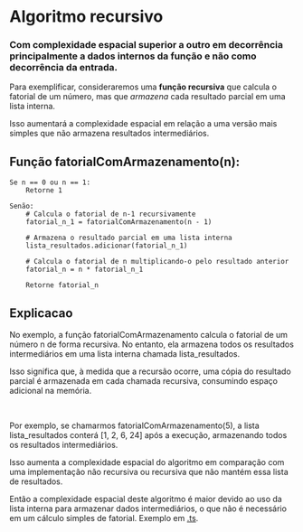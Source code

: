<h1>Algoritmo recursivo</h1>
<h3>Com complexidade espacial superior a outro em decorrência principalmente a dados internos da função e não como decorrência da entrada.</h3>
<p>Para exemplificar, consideraremos uma <b>função recursiva</b> que calcula o fatorial de um número, mas que <i>armazena</i> cada resultado parcial em uma lista interna.</p>
<p>Isso aumentará a complexidade espacial em relação a uma versão mais simples que não armazena resultados intermediários.</p>

<h2>Função fatorialComArmazenamento(n):</h2>

    Se n == 0 ou n == 1:
        Retorne 1
        
    Senão:
        # Calcula o fatorial de n-1 recursivamente
        fatorial_n_1 = fatorialComArmazenamento(n - 1)
        
        # Armazena o resultado parcial em uma lista interna
        lista_resultados.adicionar(fatorial_n_1)
        
        # Calcula o fatorial de n multiplicando-o pelo resultado anterior
        fatorial_n = n * fatorial_n_1
        
        Retorne fatorial_n

  <h2>Explicacao</h2>
<p>No exemplo, a função fatorialComArmazenamento calcula o fatorial de um número n de forma recursiva. No entanto, ela armazena todos os resultados intermediários em uma lista interna chamada lista_resultados.</p> 
<p>Isso significa que, à medida que a recursão ocorre, uma cópia do resultado parcial é armazenada em cada chamada recursiva, consumindo espaço adicional na memória.</p>
<br>
<p>Por exemplo, se chamarmos fatorialComArmazenamento(5), a lista lista_resultados conterá [1, 2, 6, 24] após a execução, armazenando todos os resultados intermediários.</p> 
<p>Isso aumenta a complexidade espacial do algoritmo em comparação com uma implementação não recursiva ou recursiva que não mantém essa lista de resultados.</p>
<p>Então a complexidade espacial deste algoritmo é maior devido ao uso da lista interna para armazenar dados intermediários, o que não é necessário em um cálculo simples de fatorial. Exemplo em <a href=https://github.com/andreluke/ed_2023_02/blob/main/TC.2.3a.ts>.ts</a>.</p>

